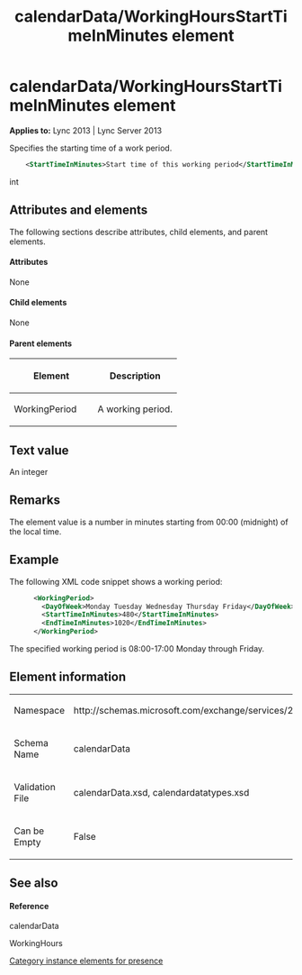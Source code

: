 ﻿---
title: calendarData/WorkingHoursStartTimeInMinutes element
TOCTitle: calendarData/WorkingHoursStartTimeInMinutes element
ms:assetid: c56f5283-ba0f-4260-a5b8-5c8fc5e67aa6
ms:mtpsurl: https://msdn.microsoft.com/en-us/library/Dn454697(v=office.15)
ms:contentKeyID: 57093388
ms.date: 07/24/2014
mtps_version: v=office.15
dev_langs:
- xml
---

# calendarData/WorkingHoursStartTimeInMinutes element


**Applies to:** Lync 2013 | Lync Server 2013

Specifies the starting time of a work period.

```xml
    <StartTimeInMinutes>Start time of this working period</StartTimeInMinutes>
```

int

## Attributes and elements

The following sections describe attributes, child elements, and parent elements.

#### Attributes

None

#### Child elements

None

#### Parent elements

<table>
<colgroup>
<col style="width: 50%" />
<col style="width: 50%" />
</colgroup>
<thead>
<tr class="header">
<th><p>Element</p></th>
<th><p>Description</p></th>
</tr>
</thead>
<tbody>
<tr class="odd">
<td><p>WorkingPeriod</p></td>
<td><p>A working period.</p></td>
</tr>
</tbody>
</table>


## Text value

An integer

## Remarks

The element value is a number in minutes starting from 00:00 (midnight) of the local time.

## Example

The following XML code snippet shows a working period:

```xml
      <WorkingPeriod>
        <DayOfWeek>Monday Tuesday Wednesday Thursday Friday</DayOfWeek>
        <StartTimeInMinutes>480</StartTimeInMinutes>
        <EndTimeInMinutes>1020</EndTimeInMinutes>
      </WorkingPeriod>
```

The specified working period is 08:00-17:00 Monday through Friday.

## Element information

<table>
<colgroup>
<col style="width: 50%" />
<col style="width: 50%" />
</colgroup>
<tbody>
<tr class="odd">
<td><p>Namespace</p></td>
<td><p>http://schemas.microsoft.com/exchange/services/2006/types</p></td>
</tr>
<tr class="even">
<td><p>Schema Name</p></td>
<td><p>calendarData</p></td>
</tr>
<tr class="odd">
<td><p>Validation File</p></td>
<td><p>calendarData.xsd, calendardatatypes.xsd</p></td>
</tr>
<tr class="even">
<td><p>Can be Empty</p></td>
<td><p>False</p></td>
</tr>
</tbody>
</table>


## See also

#### Reference

calendarData

WorkingHours

[Category instance elements for presence](category-instance-elements-for-presence.md)

